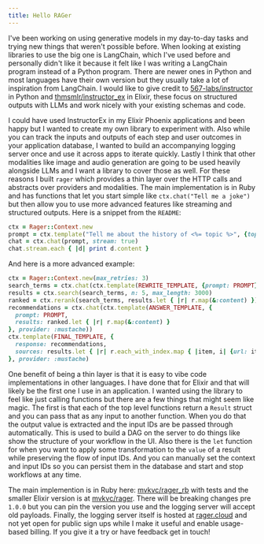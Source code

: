 ```yaml
---
title: Hello RAGer
---
```


I've been working on using generative models in my day-to-day tasks and trying new things that weren't possible before. When looking at existing libraries to use the big one is LangChain, which I've used before and personally didn't like it because it felt like I was writing a LangChain program instead of a Python program. There are newer ones in Python and most languages have their own version but they usually take a lot of inspiration from LangChain. I would like to give credit to [567-labs/instructor](https://github.com/567-labs/instructor) in Python and [thmsmlr/instructor_ex](https://github.com/thmsmlr/instructor_ex) in Elixir, these focus on structured outputs with LLMs and work nicely with your existing schemas and code.

I could have used InstructorEx in my Elixir Phoenix applications and been happy but I wanted to create my own library to experiment with. Also while you can track the inputs and outputs of each step and user outcomes in your application database, I wanted to build an accompanying logging server once and use it across apps to iterate quickly. Lastly I think that other modalities like image and audio generation are going to be used heavily alongside LLMs and I want a library to cover those as well. For these reasons I built `rager` which provides a thin layer over the HTTP calls and abstracts over providers and modalities. The main implementation is in Ruby and has functions that let you start simple like `ctx.chat("Tell me a joke")` but then allow you to use more advanced features like streaming and structured outputs. Here is a snippet from the `README`:

```ruby
ctx = Rager::Context.new
prompt = ctx.template("Tell me about the history of <%= topic %>", {topic: PROMPT})
chat = ctx.chat(prompt, stream: true)
chat.stream.each { |d| print d.content }
```

And here is a more advanced example:

```ruby
ctx = Rager::Context.new(max_retries: 3)
search_terms = ctx.chat(ctx.template(REWRITE_TEMPLATE, {prompt: PROMPT}, provider: :mustache))
results = ctx.search(search_terms, n: 5, max_length: 3000)
ranked = ctx.rerank(search_terms, results.let { |r| r.map(&:content) })
recommendations = ctx.chat(ctx.template(ANSWER_TEMPLATE, {
  prompt: PROMPT,
  results: ranked.let { |r| r.map(&:content) }
}, provider: :mustache))
ctx.template(FINAL_TEMPLATE, {
  response: recommendations,
  sources: results.let { |r| r.each_with_index.map { |item, i| {url: item.url, index: i + 1} } }
}, provider: :mustache)
```

One benefit of being a thin layer is that it is easy to vibe code implementations in other languages. I have done that for Elixir and that will likely be the first one I use in an application. I wanted using the library to feel like just calling functions but there are a few things that might seem like magic. The first is that each of the top level functions return a `Result` struct and you can pass that as any input to another function. When you do that the output value is extracted and the input IDs are be passed through automatically. This is used to build a DAG on the server to do things like show the structure of your workflow in the UI. Also there is the `let` function for when you want to apply some transformation to the `value` of a result while preserving the flow of input IDs. And you can manually set the context and input IDs so you can persist them in the database and start and stop workflows at any time.

The main implemention is in Ruby here: [mvkvc/rager_rb](https://github.come/mvkvc/rager_rb) with tests and the smaller Elixir version is at [mvkvc/rager](https://github.come/mvkvc/rager). There will be breaking changes pre `1.0.0` but you can pin the version you use and the logging server will accept old payloads. Finally, the logging server itself is hosted at [rager.cloud](https://rager.cloud) and not yet open for public sign ups while I make it useful and enable usage-based billing. If you give it a try or have feedback get in touch!
